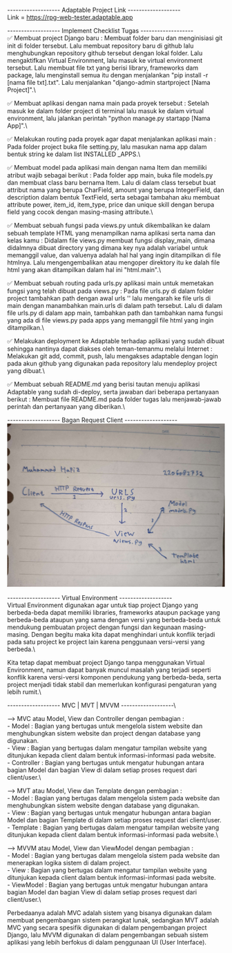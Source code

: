 ------------------- Adaptable Project Link -------------------\
Link = https://rpg-web-tester.adaptable.app

------------------- Implement Checklist Tugas -------------------\
✅ Membuat project Django baru : Membuat folder baru dan menginisiasi git init di folder tersebut. Lalu membuat repository baru di github lalu menghubungkan repository github tersebut dengan lokal folder. Lalu mengaktifkan Virtual Environment, lalu masuk ke virtual environment tersebut. Lalu membuat file txt yang berisi library, frameworks dam package, lalu menginstall semua itu dengan menjalankan "pip install -r [nama file txt].txt". Lalu menjalankan "django-admin startproject [Nama Project]".\

✅ Membuat aplikasi dengan nama main pada proyek tersebut : Setelah masuk ke dalam folder project di terminal lalu masuk ke dalam virtual environment, lalu jalankan perintah "python manage.py startapp [Nama App]".\

✅ Melakukan routing pada proyek agar dapat menjalankan aplikasi main : Pada folder project buka file setting.py, lalu masukan nama app dalam bentuk string ke dalam list INSTALLED
_APPS.\

✅ Membuat model pada aplikasi main dengan nama Item dan memiliki atribut wajib sebagai berikut : Pada folder app main, buka file models.py dan membuat class baru bernama Item. Lalu di dalam class tersebut buat attribut nama yang berupa CharField, amount yang berupa IntegerField, dan description dalam bentuk TextField, serta sebagai tambahan aku membuat attribute power, item_id, item_type, price dan unique skill dengan berupa field yang cocok dengan masing-masing attribute.\

✅ Membuat sebuah fungsi pada views.py untuk dikembalikan ke dalam sebuah template HTML yang menampilkan nama aplikasi serta nama dan kelas kamu : Didalam file views.py membuat fungsi display_main, dimana didalmnya dibuat directory yang dimana key nya adalah variabel untuk memanggil value, dan valuenya adalah hal hal yang ingin ditampilkan di file htmlnya. Lalu mengengembalikan atau mengoper direktory itu ke dalah file html yang akan ditampilkan dalam hal ini "html.main".\

✅ Membuat sebuah routing pada urls.py aplikasi main untuk memetakan fungsi yang telah dibuat pada views.py : Pada file urls.py di dalam folder project tambahkan path dengan awal urls '' lalu mengarah ke file urls di main dengan manambahkan main.urls di dalam path tersebut. Lalu di dalam file urls.py di dalam app main,  tambahkan path dan tambahkan nama fungsi yang ada di file views.py pada apps yang memanggil file html yang ingin ditampilkan.\

✅ Melakukan deployment ke Adaptable terhadap aplikasi yang sudah dibuat sehingga nantinya dapat diakses oleh teman-temanmu melalui Internet : Melakukan git add, commit, push, lalu mengakses adaptable dengan login pada akun github yang digunakan pada repository lalu mendeploy project yang dibuat.\

✅ Membuat sebuah README.md yang berisi tautan menuju aplikasi Adaptable yang sudah di-deploy, serta jawaban dari beberapa pertanyaan berikut : Membuat file README.md pada folder tugas lalu menjawab-jawab perintah dan pertanyaan yang diberikan.\

------------------- Bagan Request Client -------------------\
![Alt text](IMG_20230911_233741.jpg)

------------------- Virtual Environment -------------------\
Virtual Environment digunakan agar untuk tiap project Django yang berbeda-beda dapat memiliki libraries, frameworks ataupun package yang berbeda-beda ataupun yang sama dengan versi yang berbeda-beda untuk mendukung pembuatan project dengan fungsi dan kegunaan masing-masing. Dengan begitu maka kita dapat menghindari untuk konflik terjadi pada satu project ke project lain karena penggunaan versi-versi yang berbeda.\

Kita tetap dapat membuat project Django tanpa menggunakan Virtual Environment, namun dapat banyak muncul masalah yang terjadi seperti konflik karena versi-versi komponen pendukung yang berbeda-beda, serta project menjadi tidak stabil dan memerlukan konfigurasi pengaturan yang lebih rumit.\

------------------- MVC | MVT | MVVM -------------------\

--> MVC atau Model, View dan Controller dengan pembagian :\
    - Model : Bagian yang bertugas untuk mengelola sistem website dan menghubungkan sistem website dan project dengan database yang digunakan.\
    - View : Bagian yang bertugas dalam mengatur tampilan website yang ditunjukan kepada client dalam bentuk informasi-informasi pada website.\
    - Controller : Bagian yang bertugas untuk mengatur hubungan antara bagian Model dan bagian View di dalam setiap proses request dari client/user.\

--> MVT atau Model, View dan Template dengan pembagian :\
    - Model : Bagian yang bertugas dalam mengelola sistem pada website dan menghubungkan sistem website dengan database yang digunakan.\
    - View : Bagian yang bertugas untuk mengatur hubungan antara bagian Model dan bagian Template di dalam setiap proses request dari client/user.\
    - Template : Bagian yang bertugas dalam mengatur tampilan website yang ditunjukan kepada client dalam bentuk informasi-informasi pada website.\

--> MVVM atau Model, View dan ViewModel dengan pembagian :\
    - Model : Bagian yang bertugas dalam mengelola sistem pada website dan menerapkan logika sistem di dalam project.\
    - View : Bagian yang bertugas dalam mengatur tampilan website yang ditunjukan kepada client dalam bentuk informasi-informasi pada website.\
    - ViewModel : Bagian yang bertugas untuk mengatur hubungan antara bagian Model dan bagian View di dalam setiap proses request dari client/user.\

Perbedaanya adalah MVC adalah sistem yang bisanya digunakan dalam membuat pengembangan sistem perangkat lunak, sedangkan MVT adalah MVC yang secara spesifik digunakan di dalam pengembangan project Django, lalu MVVM digunakan di dalam pengembangan sebuah sistem aplikasi yang lebih berfokus di dalam penggunaan UI (User Interface).

